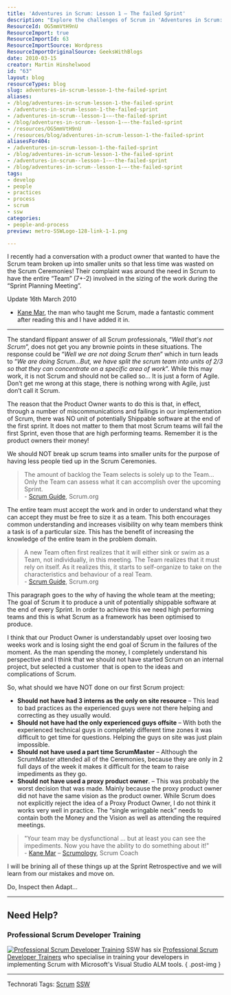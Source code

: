 ```yaml
---
title: 'Adventures in Scrum: Lesson 1 – The failed Sprint'
description: "Explore the challenges of Scrum in 'Adventures in Scrum: Lesson 1'. Learn from a failed Sprint and discover key insights for effective team collaboration."
ResourceId: OG5mmVtH9nU
ResourceImport: true
ResourceImportId: 63
ResourceImportSource: Wordpress
ResourceImportOriginalSource: GeeksWithBlogs
date: 2010-03-15
creator: Martin Hinshelwood
id: "63"
layout: blog
resourceTypes: blog
slug: adventures-in-scrum-lesson-1-the-failed-sprint
aliases:
- /blog/adventures-in-scrum-lesson-1-the-failed-sprint
- /adventures-in-scrum-lesson-1-the-failed-sprint
- /adventures-in-scrum--lesson-1-–-the-failed-sprint
- /blog/adventures-in-scrum--lesson-1-–-the-failed-sprint
- /resources/OG5mmVtH9nU
- /resources/blog/adventures-in-scrum-lesson-1-the-failed-sprint
aliasesFor404:
- /adventures-in-scrum-lesson-1-the-failed-sprint
- /blog/adventures-in-scrum-lesson-1-the-failed-sprint
- /adventures-in-scrum--lesson-1-–-the-failed-sprint
- /blog/adventures-in-scrum--lesson-1-–-the-failed-sprint
tags:
- develop
- people
- practices
- process
- scrum
- ssw
categories:
- people-and-process
preview: metro-SSWLogo-128-link-1-1.png

---
```

I recently had a conversation with a product owner that wanted to have the Scrum team broken up into smaller units so that less time was wasted on the Scrum Ceremonies! Their complaint was around the need in Scrum to have the entire “Team” (7+-2) involved in the sizing of the work during the “Sprint Planning Meeting”.

Update 16th March 2010

- [Kane Mar](http://kanemar.com/), the man who taught me Scrum, made a fantastic comment after reading this and I have added it in.

---

The standard flippant answer of all Scrum professionals, “_Well that's not Scrum_”, does not get you any brownie points in these situations. The response could be “_Well we are not doing Scrum then_” which in turn leads to “_We are doing Scrum…But, we have split the scrum team into units of 2/3 so that they can concentrate on a specific area of work_”. While this may work, it is not Scrum and should not be called so… It is just a form of Agile. Don’t get me wrong at this stage, there is nothing wrong with Agile, just don’t call it Scrum.

The reason that the Product Owner wants to do this is that, in effect, through a number of miscommunications and failings in our implementation of Scrum, there was NO unit of potentially Shippable software at the end of the first sprint. It does not matter to them that most Scrum teams will fail the first Sprint, even those that are high performing teams. Remember it is the product owners their money!

We should NOT break up scrum teams into smaller units for the purpose of having less people tied up in the Scrum Ceremonies.

> The amount of backlog the Team selects is solely up to the Team… Only the Team can assess what it can accomplish over the upcoming Sprint.  
> \- [Scrum Guide](http://www.scrum.org/storage/scrumguides/Scrum%20Guide.pdf#view=fit), Scrum.org

The entire team must accept the work and in order to understand what they can accept they must be free to size it as a team. This both encourages common understanding and increases visibility on why team members think a task is of a particular size. This has the benefit of increasing the knowledge of the entire team in the problem domain.

> A new Team often first realizes that it will either sink or swim as a Team, not individually, in this meeting. The Team realizes that it must rely on itself. As it realizes this, it starts to self-organize to take on the characteristics and behaviour of a real Team.  
> \- [Scrum Guide](http://www.scrum.org/storage/scrumguides/Scrum%20Guide.pdf#view=fit), Scrum.org

This paragraph goes to the why of having the whole team at the meeting; The goal of Scrum it to produce a unit of potentially shippable software at the end of every Sprint. In order to achieve this we need high performing teams and this is what Scrum as a framework has been optimised to produce.

I think that our Product Owner is understandably upset over loosing two weeks work and is losing sight the end goal of Scrum in the failures of the moment. As the man spending the money, I completely understand his perspective and I think that we should not have started Scrum on an internal project, but selected a customer  that is open to the ideas and complications of Scrum.

So, what should we have NOT done on our first Scrum project:

- **Should not have had 3 interns as the only on site resource** – This lead to bad practices as the experienced guys were not there helping and correcting as they usually would.
- **Should not have had the only experienced guys offsite** – With both the experienced technical guys in completely different time zones it was difficult to get time for questions. Helping the guys on site was just plain impossible.
- **Should not have used a part time ScrumMaster** – Although the ScrumMaster attended all of the Ceremonies, because they are only in 2 full days of the week it makes it difficult for the team to raise impediments as they go.
- **Should not have used a proxy product owner**. – This was probably the worst decision that was made. Mainly because the proxy product owner did not have the same vision as the product owner. While Scrum does not explicitly reject the idea of a Proxy Product Owner, I do not think it works very well in practice. The “single wringable neck” needs to contain both the Money and the Vision as well as attending the required meetings.

> "Your team may be dysfunctional ... but at least you can see the impediments. Now you have the ability to do something about it!"  
> \- [Kane Mar](http://scrumology.com) – [Scrumology](http://www.scrumology.com/), Scrum Coach

I will be brining all of these things up at the Sprint Retrospective and we will learn from our mistakes and move on.

Do, Inspect then Adapt…

---

## Need Help?

### Professional Scrum Developer Training

[![Professional Scrum Developer Training](images/PSD%20Announcement%20Graphic.jpg)](http://www.scrum.org/scrumdeveloper/) SSW has six [Professional Scrum Developer Trainers](http://www.ssw.com.au/ssw/Events/Scrum-Training-Course.aspx) who specialise in training your developers in implementing Scrum with Microsoft's Visual Studio ALM tools.
{ .post-img }

---

Technorati Tags: [Scrum](http://technorati.com/tags/Scrum) [SSW](http://technorati.com/tags/SSW)
